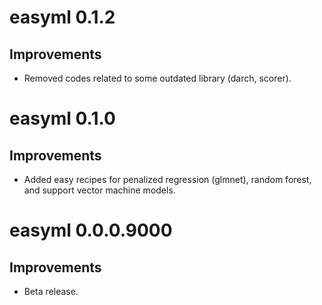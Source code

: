 # easyml 0.1.2

## Improvements

* Removed codes related to some outdated library (darch, scorer).

# easyml 0.1.0

## Improvements

* Added easy recipes for penalized regression (glmnet), random forest, and support vector machine models.

# easyml 0.0.0.9000

## Improvements

* Beta release.
